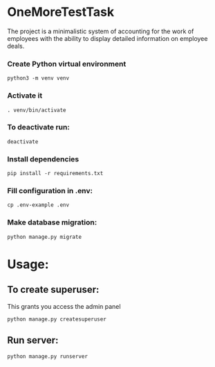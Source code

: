 # OneMoreTestTask

The project is a minimalistic system of accounting for the work of employees with the ability to display detailed information on employee deals.

### Create Python virtual environment 
```
python3 -m venv venv
```
### Activate it
```
. venv/bin/activate
```
### To deactivate run:
```
deactivate
```
### Install dependencies
```
pip install -r requirements.txt
```

### Fill configuration in .env:
```
cp .env-example .env
```
### Make database migration:
```
python manage.py migrate
```
# Usage:

## To create superuser:
This grants you access the admin panel
```
python manage.py createsuperuser
```

## Run server:
```
python manage.py runserver
```
